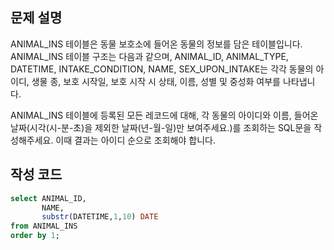 ## 문제 설명

ANIMAL_INS 테이블은 동물 보호소에 들어온 동물의 정보를 담은 테이블입니다. ANIMAL_INS 테이블 구조는 다음과 같으며, ANIMAL_ID, ANIMAL_TYPE, DATETIME, INTAKE_CONDITION, NAME, SEX_UPON_INTAKE는 각각 동물의 아이디, 생물 종, 보호 시작일, 보호 시작 시 상태, 이름, 성별 및 중성화 여부를 나타냅니다.

ANIMAL_INS 테이블에 등록된 모든 레코드에 대해, 각 동물의 아이디와 이름, 들어온 날짜(시각(시-분-초)을 제외한 날짜(년-월-일)만 보여주세요.)를 조회하는 SQL문을 작성해주세요. 이때 결과는 아이디 순으로 조회해야 합니다.

## 작성 코드

```sql
select ANIMAL_ID,
       NAME,
       substr(DATETIME,1,10) DATE
from ANIMAL_INS 
order by 1;
```
